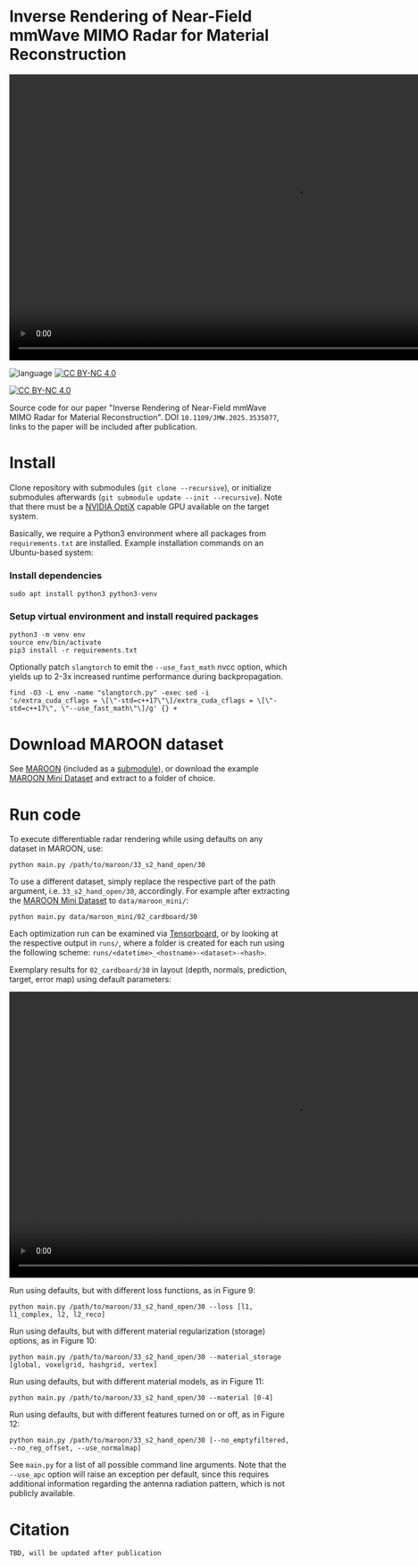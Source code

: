 # Inverse Rendering of Near-Field mmWave MIMO Radar for Material Reconstruction

<p align="center">
    <video width="1024" controls autoplay>
        <source src="data/optim_reco_33_s2_hand_open.mp4" type="video/mp4">
    </video>
</p>

![language](https://img.shields.io/badge/language-Python-brown)
[![CC BY-NC 4.0][cc-by-nc-shield]][cc-by-nc]

[![CC BY-NC 4.0][cc-by-nc-image]][cc-by-nc]

[cc-by-nc]: https://creativecommons.org/licenses/by-nc/4.0/
[cc-by-nc-image]: https://licensebuttons.net/l/by-nc/4.0/88x31.png
[cc-by-nc-shield]: https://img.shields.io/badge/License-CC%20BY--NC%204.0-lightgrey.svg

Source code for our paper "Inverse Rendering of Near-Field mmWave MIMO Radar for Material Reconstruction". DOI `10.1109/JMW.2025.3535077`, links to the paper will be included after publication.

# Install

Clone repository with submodules (`git clone --recursive`), or initialize submodules afterwards (`git submodule update --init --recursive`). Note that there must be a [NVIDIA OptiX](https://developer.nvidia.com/rtx/ray-tracing/optix) capable GPU available on the target system.

Basically, we require a Python3 environment where all packages from `requirements.txt` are installed. Example installation commands on an Ubuntu-based system:

### Install dependencies

    sudo apt install python3 python3-venv

### Setup virtual environment and install required packages

    python3 -m venv env
    source env/bin/activate
    pip3 install -r requirements.txt

Optionally patch `slangtorch` to emit the `--use_fast_math` nvcc option, which yields up to 2-3x increased runtime performance during backpropagation.

    find -O3 -L env -name "slangtorch.py" -exec sed -i 's/extra_cuda_cflags = \[\"-std=c++17\"\]/extra_cuda_cflags = \[\"-std=c++17\", \"--use_fast_math\"\]/g' {} +

# Download MAROON dataset

See [MAROON](https://github.com/vwirth/maroon) (included as a [submodule](submodules/maroon/README.md)), or download the example [MAROON Mini Dataset](https://faubox.rrze.uni-erlangen.de/getlink/fi43P9pBvMVCGz5xJSfRRM/maroon_mini.zip) and extract to a folder of choice.

# Run code

To execute differentiable radar rendering while using defaults on any dataset in MAROON, use:

    python main.py /path/to/maroon/33_s2_hand_open/30

 To use a different dataset, simply replace the respective part of the path argument, i.e. `33_s2_hand_open/30`, accordingly. For example after extracting the [MAROON Mini Dataset](https://faubox.rrze.uni-erlangen.de/getlink/fi43P9pBvMVCGz5xJSfRRM/maroon_mini.zip) to `data/maroon_mini/`:

    python main.py data/maroon_mini/02_cardboard/30

Each optimization run can be examined via [Tensorboard](https://www.tensorflow.org/tensorboard), or by looking at the respective output in `runs/`, where a folder is created for each run using the following scheme: `runs/<datetime>_<hostname>-<dataset>-<hash>`.

Exemplary results for `02_cardboard/30` in layout (depth, normals, prediction, target, error map) using default parameters:
<p align="center">
    <video width="1024" controls autoplay>
        <source src="data/optim_reco_02_cardboard.mp4" type="video/mp4">
    </video>
</p>

Run using defaults, but with different loss functions, as in Figure 9:

    python main.py /path/to/maroon/33_s2_hand_open/30 --loss [l1, l1_complex, l2, l2_reco]

Run using defaults, but with different material regularization (storage) options, as in Figure 10:

    python main.py /path/to/maroon/33_s2_hand_open/30 --material_storage [global, voxelgrid, hashgrid, vertex]

Run using defaults, but with different material models, as in Figure 11:

    python main.py /path/to/maroon/33_s2_hand_open/30 --material [0-4]

Run using defaults, but with different features turned on or off, as in Figure 12:

    python main.py /path/to/maroon/33_s2_hand_open/30 [--no_emptyfiltered, --no_reg_offset, --use_normalmap]

See `main.py` for a list of all possible command line arguments.
Note that the `--use_apc` option will raise an exception per default, since this requires additional information regarding the antenna radiation pattern, which is not publicly available.

# Citation

    TBD, will be updated after publication

